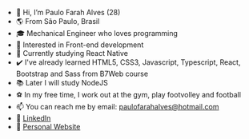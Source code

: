 - 👋  Hi, I’m Paulo Farah Alves (28)
- 🌎  From São Paulo, Brasil
- 🎓  Mechanical Engineer who loves programming
- 👀  Interested in Front-end development
- 🌱  Currently studying React Native
- ✔️  I've already learned HTML5, CSS3, Javascript, Typescript, React, Bootstrap and Sass from B7Web course
- 📚  Later I will study NodeJS
- ⚽ In my free time, I work out at the gym, play footvolley and football
- 📫  You can reach me by email: paulofarahalves@hotmail.com
- 👤  [LinkedIn](https://www.linkedin.com/in/paulofarahalves/)
- 💼  [Personal Website](https://paulofarahalves.github.io/portfolio/)
